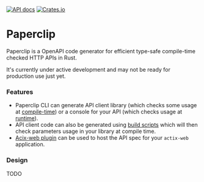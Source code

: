 [![API docs](https://img.shields.io/badge/docs-latest-blue.svg)](https://paperclip-rs.github.io/paperclip)
[![Crates.io](https://img.shields.io/crates/v/paperclip.svg)](https://crates.io/crates/paperclip)

# Paperclip

Paperclip is a OpenAPI code generator for efficient type-safe compile-time checked HTTP APIs in Rust.

It's currently under active development and may not be ready for production use just yet.

### Features

- Paperclip CLI can generate API client library (which checks some usage at [compile-time](compile-checks.md)) or a console for your API (which checks usage at [runtime](cli.md#runtime-checks)).
- API client code can also be generated using [build scripts](build-script.md) which will then check parameters usage in your library at compile time.
- [Acix-web plugin](actix-plugin.md) can be used to host the API spec for your `actix-web` application.

### Design

TODO
